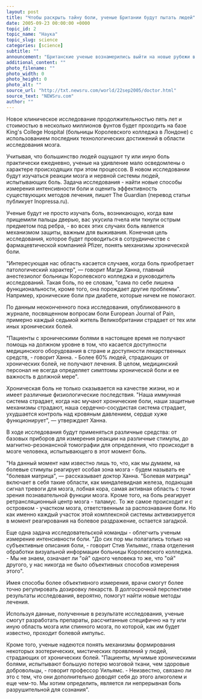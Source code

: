 ```yaml
---
layout: post
title: "Чтобы раскрыть тайну боли, ученые Британии будут пытать людей"
date: 2005-09-23 00:00:00 +0000
topic_id: 2
topic_name: "Наука"
topic_slug: science
categories: [science]
subtitle: ""
announcement: "Британские ученые вознамерились выйти на новые рубежи в понимании одной из основных проблем жизни - боли. Экспериментальным путем они хотят раскрыть механизм болевой реакции в человеческом организме. Для этого исследователи будут колоть, обжигать и подвергать шоку людей - разумеется, не переступая границ дозволенного."
additional_content: ""
photo_filename: ""
photo_width: 0
photo_height: 0
photo_alt: ""
source_url: "http://txt.newsru.com/world/22sep2005/doctor.html"
source_text: "NEWSru.com"
author: ""
---
```

Новое клиническое исследование продолжительностью пять лет и стоимостью в несколько миллионов фунтов будет проходить на базе King's College Hospital (больницы Королевского колледжа в Лондоне) с использованием последних технологических достижений в области исследования мозга.

Учитывая, что большинство людей ощущают ту или иную боль практически ежедневно, ученые на удивление мало осведомлены о характере происходящих при этом процессов. В новом исследовании будут изучаться реакции мозга и нервной системы людей, испытывающих боль. Задача исследования - найти новые способы измерения интенсивности боли и оценить эффективность существующих методов лечения, пишет The Guardian (перевод статьи публикует Inopressa.ru).

Ученые будут не просто изучать боль, возникающую, когда вам прищемили пальцы дверью, вас укусила пчела или ткнули острым предметом под ребра, - во всех этих случаях боль является механизмом защиты, важным для выживания. Конечная цель исследования, которое будет проводиться в сотрудничестве с фармацевтической компанией Pfizer, понять механизмы хронической боли.

"Интересующая нас область касается случаев, когда боль приобретает патологический характер", &mdash; говорит Магди Ханна, главный анестезиолог больницы Королевского колледжа и руководитель исследований. Такая боль, по ее словам, "сама по себе лишена функциональности, кроме того, она порождает другие проблемы". Например, хронические боли при диабете, которые ничем не помогают.

По данным неоконченного пока исследования, опубликованного в журнале, посвященном вопросам боли European Journal of Pain, примерно каждый седьмой житель Великобритании страдает от тех или иных хронических болей.

"Пациенты с хроническими болями в настоящее время не получают помощь на должном уровне в том, что касается доступности медицинского оборудования в стране и доступности лекарственных средств, - говорит Ханна. - Более 60% людей, страдающих от хронических болей, не получают лечения. В целом, медицинский персонал не всегда определяет симптомы хронической боли и ее важность в должной мере".

Хроническая боль не только сказывается на качестве жизни, но и имеет различные физиологические последствия. "Наша иммунная система страдает, когда нас мучают хронические боли, наши защитные механизмы страдают, наша сердечно-сосудистая система страдает, ухудшается контроль над кровяным давлением, сердце хуже функционирует", &mdash; утверждает Ханна.

В ходе исследования будут применяться различные средства: от базовых приборов для измерения реакции на различные стимулы, до магнитно-резонансной томографии для определения, что происходит в мозге человека, испытывающего в этот момент боль.

"На данный момент нам известно лишь то, что, как мы думаем, на болевые стимулы реагирует особая зона мозга - будем называть ее "болевая матрица", &mdash; рассказывает доктор Ханна. "Болевая матрица" включает в себя такие области, как миндалевидная железа, подающая сигнал тревоги для мозга, лобная кора, самая активная область с точки зрения познавательной функции мозга. Кроме того, на боль реагирует ретрансляционный центр мозга - таламус. То же самое происходит и с островком - участком мозга, ответственным за распознавание боли. Но как именно каждый участок этой комплексной системы активизируется в момент реагирования на болевое раздражение, остается загадкой.

Еще одна задача исследовательской команды - облегчить ученым измерение интенсивности боли. "До сих пор мы полагались только на субъективные описания боли, - говорит Стив Уильямс, глава отделения обработки визуальной информации больницы Королевского колледжа. - Мы не знаем, означает ли "ой" одного человека то же, что "ой" другого, у нас никогда не было объективных способов измерения этого".

Имея способы более объективного измерения, врачи смогут более точно регулировать дозировку лекарств. В долгосрочной перспективе результаты исследования, вероятно, помогут найти новые методы лечения.

Используя данные, полученные в результате исследования, ученые смогут разработать препараты, рассчитанные специфично на ту или иную область мозга или спинного мозга, по которой, как им будет известно, проходит болевой импульс.

Кроме того, ученые надеются понять механизмы формирования некоторых эзотерических, мистических проявлений у людей, страдающих от хронических болей. "Пациенты, мучимые хроническими болями, испытывают большую потерю мозговой ткани, чем здоровые добровольцы, - говорит профессор Уильямс. - Неизвестно, связано ли это с тем, что они дополнительно доводят себя до этого алкоголем и еще чем-то. Мы хотим определить, является ли непрерывная боль разрушительной для сознания".
